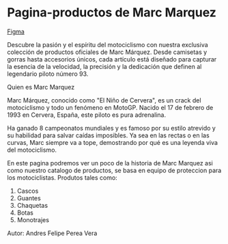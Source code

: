 # Pagina-productos de Marc Marquez

[Figma](https://www.figma.com/design/6VU1tZeqHn5vl7hnhPZ9SQ/Marc-Marquez?node-id=0-1&p=f&t=qzgYtyRAWVWGrqxX-0)



Descubre la pasión y el espíritu del motociclismo con nuestra exclusiva colección de productos oficiales de Marc Márquez. Desde camisetas y gorras hasta accesorios únicos, cada artículo está diseñado para capturar la esencia de la velocidad, la precisión y la dedicación que definen al legendario piloto número 93.

Quien es Marc Marquez

Marc Márquez, conocido como "El Niño de Cervera", es un crack del motociclismo y todo un fenómeno en MotoGP. Nacido el 17 de febrero de 1993 en Cervera, España, este piloto es pura adrenalina.

Ha ganado 8 campeonatos mundiales y es famoso por su estilo atrevido y su habilidad para salvar caídas imposibles. Ya sea en las rectas o en las curvas, Marc siempre va a tope, demostrando por qué es una leyenda viva del motociclismo.

En este pagina podremos ver un poco de la historia de Marc Marquez asi como nuestro catalogo de productos, se basa en equipo de proteccion para los motociclistas. Produtos tales como:

1. Cascos
2. Guantes
3. Chaquetas
4. Botas
5. Monotrajes


Autor: Andres Felipe Perea Vera
